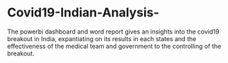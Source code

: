 # Covid19-Indian-Analysis-
The powerbi dashboard and word report gives an insights into the covid19 breakout in India, expantiating on its results in each states and the effectiveness of the medical team and government to the controlling of the breakout.
